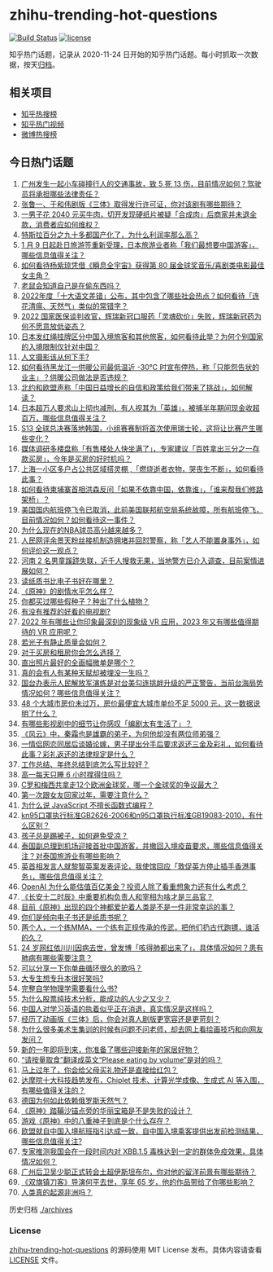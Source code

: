 # zhihu-trending-hot-questions

[![Build Status](https://github.com/justjavac/zhihu-trending-hot-questions/workflows/ci/badge.svg?branch=master)](https://github.com/justjavac/zhihu-trending-hot-questions/actions)
[![license](https://img.shields.io/github/license/justjavac/zhihu-trending-hot-questions)](https://github.com/justjavac/zhihu-trending-hot-questions/blob/master/LICENSE)

知乎热门话题，记录从 2020-11-24
日开始的知乎热门话题。每小时抓取一次数据，按天[归档](./archives)。

## 相关项目

- [知乎热搜榜](https://github.com/justjavac/zhihu-trending-top-search)
- [知乎热门视频](https://github.com/justjavac/zhihu-trending-hot-video)
- [微博热搜榜](https://github.com/justjavac/weibo-trending-hot-search)

## 今日热门话题

<!-- BEGIN -->
<!-- 最后更新时间 Thu Jan 12 2023 08:30:17 GMT+0800 (China Standard Time) -->

1. [广州发生一起小车碰撞行人的交通事故，致 5 死 13 伤，目前情况如何？驾驶员将承担哪些法律责任？](https://www.zhihu.com/question/578116779)
1. [张鲁一、于和伟剧版《三体》取得发行许可证，你对该剧有哪些期待？](https://www.zhihu.com/question/577693170)
1. [一男子花 2040 元买牛肉，切开发现硬纸片被疑「合成肉」后商家并未退全款，消费者应如何维权？](https://www.zhihu.com/question/577654968)
1. [特斯拉百分之九十多都国产化了，为什么利润率那么高？](https://www.zhihu.com/question/563118968)
1. [1 月 9 日起赴日旅游签重新受理，日本旅游业者称「我们最想要中国游客」，哪些信息值得关注？](https://www.zhihu.com/question/577733059)
1. [如何看待杨紫琼凭借《瞬息全宇宙》获得第 80 届金球奖音乐/喜剧类电影最佳女主角？](https://www.zhihu.com/question/578058051)
1. [老鼠会知道自己是在偷东西吗？](https://www.zhihu.com/question/567276949)
1. [2022年度「十大语文差错」公布，其中包含了哪些社会热点？如何看待「连花清瘟、天然气」类似的常错字？](https://www.zhihu.com/question/578089912)
1. [2022 国家医保谈判收官，辉瑞新冠口服药「灵魂砍价」失败，辉瑞新冠药为何不愿意放低姿态？](https://www.zhihu.com/question/577680053)
1. [日本发红绳挂牌区分中国入境旅客和其他旅客，如何看待此举？为何个别国家的入境限制仅针对中国？](https://www.zhihu.com/question/578064400)
1. [人文摄影该从何下手?](https://www.zhihu.com/question/575726037)
1. [如何看待黑龙江一供暖公司最低温近 -30℃ 时宣布停热，称「只能怨告状的业主」？供暖公司做法是否违规？](https://www.zhihu.com/question/577657403)
1. [北约和欧盟声称「中国日益增长的自信和政策给我们带来了挑战」，如何解读？](https://www.zhihu.com/question/578071975)
1. [日本超万人要求山上彻也减刑，有人视其为「英雄」，被捕半年期间现金收超百万，哪些信息值得关注？](https://www.zhihu.com/question/577699269)
1. [S13 全球总决赛落地韩国，小组赛赛制将首次使用瑞士轮，这将让比赛产生哪些变化？](https://www.zhihu.com/question/577904943)
1. [媒体调研多楼盘称「有售楼处人快坐满了」，专家建议「百姓拿出三分之一存款买房」，今年是买房的好时机吗？](https://www.zhihu.com/question/578055459)
1. [上海一小区多户占公共区域搭灵棚 ,「燃烧逝者衣物，哭丧生不断」，如何看待此事？](https://www.zhihu.com/question/577649776)
1. [如何看待柬埔寨首相洪森反问「如果不依靠中国，依靠谁」，「谁来帮我们修路架桥」？](https://www.zhihu.com/question/577851473)
1. [美国国内航班停飞令已取消，此前美国联邦航空局系统故障，所有航班停飞，目前情况如何？如何看待这一事件？](https://www.zhihu.com/question/578119170)
1. [为什么现在的NBA球员高分越来越多？](https://www.zhihu.com/question/576663524)
1. [人民网评余景天粉丝接机制造拥堵并回怼警察，称「艺人不能置身事外」，如何评价这一观点？](https://www.zhihu.com/question/578050292)
1. [河南 2 名男童蹊跷失联，近千人搜救无果，当地警方已介入调查，目前案情进展如何？](https://www.zhihu.com/question/577909697)
1. [读纸质书比电子书好在哪里？](https://www.zhihu.com/question/577935587)
1. [《原神》的剧情水平怎么样？](https://www.zhihu.com/question/476222024)
1. [你都买过哪些假种子？种出了什么植物？](https://www.zhihu.com/question/268145663)
1. [有没有推荐的好看的电视剧?](https://www.zhihu.com/question/574823175)
1. [2022 年有哪些让你印象最深刻的现象级 VR 应用，2023 年又有哪些值得期待的 VR 应用呢？](https://www.zhihu.com/question/578080146)
1. [若光子有静止质量会如何？](https://www.zhihu.com/question/325124395)
1. [对于买房和租房你会怎么选择？](https://www.zhihu.com/question/574517694)
1. [直出照片最好的全画幅微单是哪个？](https://www.zhihu.com/question/340566380)
1. [真的会有人有某种天赋却被埋没一生吗？](https://www.zhihu.com/question/35318941)
1. [国台办表示人民解放军演练是对台美勾连挑衅升级的严正警告，当前台海局势情况如何？哪些信息值得关注？](https://www.zhihu.com/question/578110372)
1. [48 个大城市房价未过万，房价最便宜大城市单价不足 5000 元，这一数据说明了什么？](https://www.zhihu.com/question/577931398)
1. [有哪些影视剧中的细节让你感叹「编剧太有生活了」？](https://www.zhihu.com/question/524045134)
1. [《风云》中，秦霜也是雄霸的弟子，为何他却没有两位师弟强？](https://www.zhihu.com/question/325146295)
1. [一情侣网恋同居后谈婚论嫁，男子提出分手后要求返还三金及彩礼，如何看待此事？彩礼返还的法律规定是什么？](https://www.zhihu.com/question/577858119)
1. [工作总结、年终总结到底怎么写比较好？](https://www.zhihu.com/question/40315465)
1. [高一每天只睡 6 小时撑得住吗？](https://www.zhihu.com/question/577511516)
1. [C罗和梅西共拿走12个欧洲金球奖，哪一个金球奖的争议最大？](https://www.zhihu.com/question/577704112)
1. [第一次跟女友回家过年，需要注意什么？](https://www.zhihu.com/question/53989554)
1. [为什么说 JavaScript 不擅长函数式编程？](https://www.zhihu.com/question/568041537)
1. [kn95口罩执行标准GB2626-2006和n95口罩执行标准GB19083-2010，有什么区别？](https://www.zhihu.com/question/538158188)
1. [孩子总是踢被子，如何避免受凉？](https://www.zhihu.com/question/574204226)
1. [泰国副总理到机场迎接首批中国游客，并撤回入境疫苗要求，哪些信息值得关注？对泰国旅游业有哪些影响？](https://www.zhihu.com/question/577734349)
1. [英首相发言人就黎智英案发表评论，我使馆回应「敦促英方停止插手香港事务」，哪些信息值得关注？](https://www.zhihu.com/question/578122828)
1. [OpenAI 为什么能估值百亿美金？投资人除了看重想象力还有什么考虑？](https://www.zhihu.com/question/577662540)
1. [《长安十二时辰》中重要机构负责人和宰相为啥才是三品官？](https://www.zhihu.com/question/570309311)
1. [目前《原神》出现的四个神都爱护着人类是不是一件非常幸运的事？](https://www.zhihu.com/question/576358019)
1. [你们是倾向电子书还是纸质书呢？](https://www.zhihu.com/question/577914552)
1. [两个人，一个练MMA，一个练有正规传承的传武，把他们扔古代跑镖，谁活的久？](https://www.zhihu.com/question/364989815)
1. [24 岁网红依川川因病去世，曾发博「咳得肺都出来了」，具体情况如何？患有肺病有哪些需要注意？](https://www.zhihu.com/question/577871051)
1. [可以分享一下你单曲循环很久的歌吗？](https://www.zhihu.com/question/578124967)
1. [大专生想专升本很好笑吗?](https://www.zhihu.com/question/324834769)
1. [完整自学物理学需要看什么书?](https://www.zhihu.com/question/37822005)
1. [为什么股票纯技术分析，能成功的人少之又少？](https://www.zhihu.com/question/576515652)
1. [中国人对学习英语的执着似乎正在消退，真实情况是这样吗？](https://www.zhihu.com/question/577366032)
1. [经历了动画版《三体》后，你会对真人剧版更宽容还是更苛刻？](https://www.zhihu.com/question/577866693)
1. [为什么很多美术生集训的时候有问题不问老师，却去网上看绘画技巧和向网友发问？](https://www.zhihu.com/question/575252510)
1. [新的一年即将到来，你准备了哪些迎接新年的家居好物？](https://www.zhihu.com/question/572347013)
1. [“请按量取食”翻译成英文“Please eating by volume”是对的吗？](https://www.zhihu.com/question/23196722)
1. [马上过年了，你会给父母买礼物还是直接给红包？](https://www.zhihu.com/question/577125178)
1. [达摩院十大科技趋势发布，Chiplet 技术、计算光学成像、生成式 AI 等入围，有哪些值得关注的？](https://www.zhihu.com/question/578067905)
1. [德国为何如此依赖俄罗斯天然气？](https://www.zhihu.com/question/553743869)
1. [《原神》踏鞴沙锚点旁的华丽宝箱是不是失败的设计？](https://www.zhihu.com/question/577541539)
1. [游戏《原神》中的八重神子到底是个什么存在？](https://www.zhihu.com/question/483431344)
1. [欧盟就自中国入境航班指引达成一致，自中国入境乘客提供出发前检测结果，哪些信息值得关注?](https://www.zhihu.com/question/578049150)
1. [专家推测我国会在一段时间内对 XBB.1.5 毒株达到一定的群体免疫效果，具体情况如何？](https://www.zhihu.com/question/578061338)
1. [广州后卫吴少聪正式转会土超伊斯坦布尔，你对他的留洋前景有哪些期待？](https://www.zhihu.com/question/577933990)
1. [《双旗镇刀客》导演何平去世，享年 65 岁，他的作品带给了你哪些影响？](https://www.zhihu.com/question/577916489)
1. [人类真的起源非洲吗？](https://www.zhihu.com/question/558162222)

<!-- END -->

历史归档 [./archives](./archives)

### License

[zhihu-trending-hot-questions](https://github.com/justjavac/zhihu-trending-hot-questions)
的源码使用 MIT License 发布。具体内容请查看 [LICENSE](./LICENSE) 文件。
